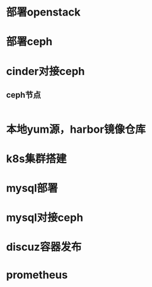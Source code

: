


# 部署openstack
# 部署ceph
# cinder对接ceph
## ceph节点
```shell

```
# 本地yum源，harbor镜像仓库
# k8s集群搭建
# mysql部署
# mysql对接ceph
# discuz容器发布
# prometheus


